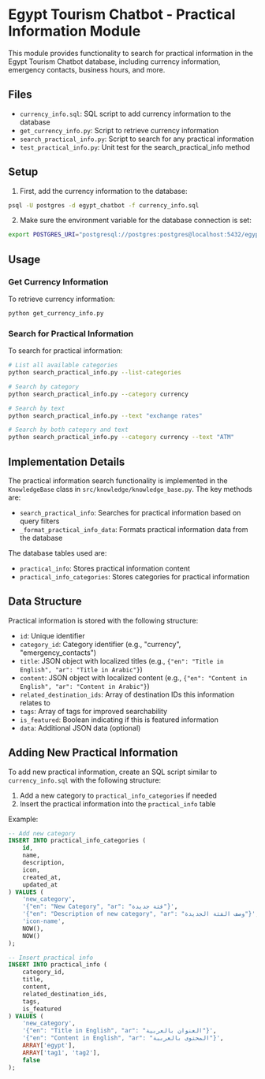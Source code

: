 # Egypt Tourism Chatbot - Practical Information Module

This module provides functionality to search for practical information in the Egypt Tourism Chatbot database, including currency information, emergency contacts, business hours, and more.

## Files

- `currency_info.sql`: SQL script to add currency information to the database
- `get_currency_info.py`: Script to retrieve currency information
- `search_practical_info.py`: Script to search for any practical information
- `test_practical_info.py`: Unit test for the search_practical_info method

## Setup

1. First, add the currency information to the database:

```bash
psql -U postgres -d egypt_chatbot -f currency_info.sql
```

2. Make sure the environment variable for the database connection is set:

```bash
export POSTGRES_URI="postgresql://postgres:postgres@localhost:5432/egypt_chatbot"
```

## Usage

### Get Currency Information

To retrieve currency information:

```bash
python get_currency_info.py
```

### Search for Practical Information

To search for practical information:

```bash
# List all available categories
python search_practical_info.py --list-categories

# Search by category
python search_practical_info.py --category currency

# Search by text
python search_practical_info.py --text "exchange rates"

# Search by both category and text
python search_practical_info.py --category currency --text "ATM"
```

## Implementation Details

The practical information search functionality is implemented in the `KnowledgeBase` class in `src/knowledge/knowledge_base.py`. The key methods are:

- `search_practical_info`: Searches for practical information based on query filters
- `_format_practical_info_data`: Formats practical information data from the database

The database tables used are:

- `practical_info`: Stores practical information content
- `practical_info_categories`: Stores categories for practical information

## Data Structure

Practical information is stored with the following structure:

- `id`: Unique identifier
- `category_id`: Category identifier (e.g., "currency", "emergency_contacts")
- `title`: JSON object with localized titles (e.g., `{"en": "Title in English", "ar": "Title in Arabic"}`)
- `content`: JSON object with localized content (e.g., `{"en": "Content in English", "ar": "Content in Arabic"}`)
- `related_destination_ids`: Array of destination IDs this information relates to
- `tags`: Array of tags for improved searchability
- `is_featured`: Boolean indicating if this is featured information
- `data`: Additional JSON data (optional)

## Adding New Practical Information

To add new practical information, create an SQL script similar to `currency_info.sql` with the following structure:

1. Add a new category to `practical_info_categories` if needed
2. Insert the practical information into the `practical_info` table

Example:

```sql
-- Add new category
INSERT INTO practical_info_categories (
    id,
    name,
    description,
    icon,
    created_at,
    updated_at
) VALUES (
    'new_category',
    '{"en": "New Category", "ar": "فئة جديدة"}',
    '{"en": "Description of new category", "ar": "وصف الفئة الجديدة"}',
    'icon-name',
    NOW(),
    NOW()
);

-- Insert practical info
INSERT INTO practical_info (
    category_id,
    title,
    content,
    related_destination_ids,
    tags,
    is_featured
) VALUES (
    'new_category',
    '{"en": "Title in English", "ar": "العنوان بالعربية"}',
    '{"en": "Content in English", "ar": "المحتوى بالعربية"}',
    ARRAY['egypt'],
    ARRAY['tag1', 'tag2'],
    false
);
```
